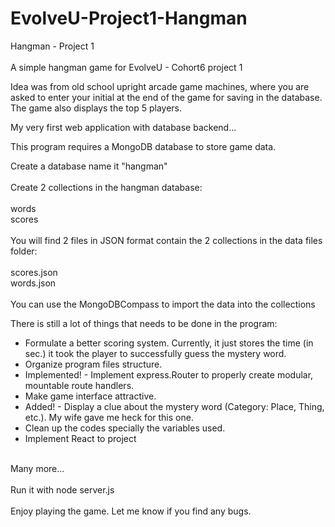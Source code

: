 # EvolveU-Project1-Hangman

Hangman - Project 1
<br>
<br>
A simple hangman game for EvolveU - Cohort6 project 1

Idea was from old school upright arcade game machines, where you are asked to enter your initial at the end of the game for saving in the database. The game also displays the top 5 players.

My very first web application with database backend...

This program requires a MongoDB database to store game data.

Create a database name it "hangman"
<br>
<br>
Create 2 collections in the hangman database:
<br>
<br>
words
<br>
scores
<br>
<br>
You will find 2 files in JSON format contain the 2 collections in the data files folder:
<br>
<br>
scores.json
<br>
words.json
<br>
<br>
You can use the MongoDBCompass to import the data into the collections

There is still a lot of things that needs to be done in the program:
- Formulate a better scoring system. Currently, it just stores the time (in sec.) it took the player to successfully guess the mystery word.
- Organize program files structure.
- Implemented! - Implement express.Router to properly create modular, mountable route handlers.
- Make game interface attractive.
- Added! - Display a clue about the mystery word (Category: Place, Thing, etc.). My wife gave me heck for this one.
- Clean up the codes specially the variables used.
- Implement React to project
<br>
Many more...
<br>
<br>
Run it with node server.js
<br>
<br>
Enjoy playing the game. Let me know if you find any bugs.
